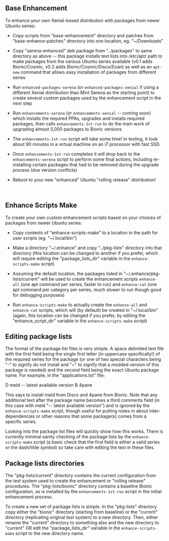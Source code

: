## Base Enhancement

To enhance your own Xenial-based distribution with packages from newer Ubuntu series:

* Copy scripts from "base-enhancement" directory and patches from "base-enhance-patches" directory into one location, eg. "~/Downloads"

* Copy "serena-enhanced" deb package from "../packages" to same directory as above -- this package installs text lists into /etc/apt/ path to make packages from the various Ubuntu series available (v0.1 adds Bionic/Cosmic, v0.2 adds Bionic/Cosmic/Disco/Eoan) as well as an `apt-new` command that allows easy installation of packages from different series

* Run `enhanced-packages-serena` (or `enhanced-packages-xenial` if using a different Xenial distribution than Mint Serena as the starting point) to create several custom packages used by the enhancement script in the next step

* Run `enhancements-serena` (or `enhancements-xenial` -- coming soon) which installs the required PPAs, upgrades and installs required packages, then calls `enhancements-1st-run` to do the main work of upgrading almost 3,000 packages to Bionic versions

* The `enhancements-1st-run` script will take some time! In testing, it took about 90 minutes in a virtual machine on an i7 processor with fast SSD.

* Once `enhancements-1st-run` completes it will drop back to the `enhancements-serena` script to perform some final actions, including re-installing certain packages that had to be removed during the upgrade process (due version conflicts)

* Reboot to your new "enhanced" Ubuntu "rolling release" distribution!

&nbsp;

## Enhance Scripts Make

To create your own custom enhancement scripts based on your choices of packages from newer Ubuntu series:

* Copy contents of "enhance-scripts-make" to a location in the path for user scripts (eg. "~/.local/bin")

* Make a directory "~/.enhance" and copy "../pkg-lists" directory into that directory (this location can be changed to another if you prefer, which will require editing the "package_lists_dir" variable in the `enhance-scripts-make` script)

* Assuming the default location, the packages listed in "~/.enhance/pkg-lists/current" will be used to create the enhancement scripts `enhance-all` (one apt command per series, faster to run) and `enhance-cat` (one apt command per category per series, much slower to run though good for debugging purposes)

* Run `enhance-scripts-make` to actually create the `enhance-all` and `enhance-cat` scripts, which will (by default) be created in "~/.local/bin" (again, this location can be changed if you prefer, by editing the "enhance_script_dir" variable in the `enhance-scripts-make` script)

## Editing package lists

The format of the package list files is very simple. A space delimited text file with the first field being the single first letter (in uppercase specifically!) of the required series for the package (or one of two special characters being "-" to signify do not install and "~" to signify that a modded version of this package is needed) and the second field being the exact Ubuntu package name. For example, in the "applications.txt" file:

D meld -- latest available version
B 4pane

This says to install meld from Disco and 4pane from Bionic. Note that any additional text after the package name becomes a third comments field (in this case with meld "-- latest available version") and is ignored by the `enhance-scripts-make` script, though useful for putting notes in about inter-dependencies or other reasons that some package(s) comes from a specific series.

Looking into the package list files will quickly show how this works. There is currently minimal sanity checking of the package lists by the `enhance-scripts-make` script (a basic check that the first field is either a valid series or the dash/tilde symbol) so take care with editing the text in these files.

## Package lists directories

The "pkg-lists/current" directory contains the current configuration from the test system used to create the enhancement or "rolling release" procedures. The "pkg-lists/bionic" directory contains a baseline Bionic configuration, as is installed by the `enhancements-1st-run` script in the initial enhancement process.

To create a new set of package lists is simple. In the "pkg-lists" directory copy either the "bionic" directory (starting from baseline) or the "current" directory (replicating original test system) to a new directory. Then, either rename the "current" directory to something else and the new directory to "current" OR edit the "package_lists_dir" variable in the `enhance-scripts-make` script to the new directory name.

